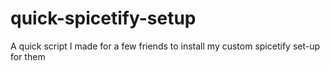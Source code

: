 # quick-spicetify-setup
A quick script I made for a few friends to install my custom spicetify set-up for them

